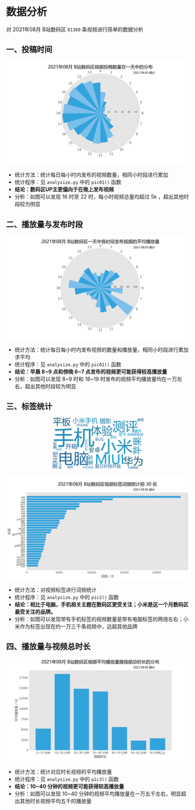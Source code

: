 # 数据分析

对 2021年08月 B站数码区 `81380` 条视频进行简单的数据分析

## 一、投稿时间

![pic0](analysize/pic0.png)

- 统计方法：统计每日每小时内发布的视频数量，相同小时段进行累加
- 统计程序：见 `analysize.py` 中的 `pic01()` 函数
- **结论：数码区UP主更偏向于在晚上发布视频**
- 分析：如图可以发现 16 时至 22 时，每小时视频总量均超过 5k ，超出其他时段较为明显

## 二、播放量与发布时段

![pic1](analysize/pic1.png)

- 统计方法：统计每日每小时内发布视频的数量和播放量，相同小时段进行累加求平均
- 统计程序：见 `analysize.py` 中的 `pic01()` 函数
- **结论：早晨 8~9 点和傍晚 6~7 点发布的视频更可能获得较高播放量**
- 分析：如图可以发现 8~9 时和 18~19 时发布的视频平均播放量均在一万左右，超出其他时段较为明显

## 三、标签统计

<p align="center"><img src="analysize/pic2-1.png" alt="pic2-1" width = "50%"/></p>

![pic2](analysize/pic2-0.png)

- 统计方法：对视频标签进行词频统计
- 统计程序：见 `analysize.py` 中的 `pic2()` 函数
- **结论：相比于电脑，手机相关主题在数码区更受关注；小米是这一个月数码区最受关注的品牌。**
- 分析：如图可以发现带有手机标签的视频数量是带有电脑标签的两倍左右；小米作为标签出现在约一万三千条视频中，远超其他品牌

## 四、播放量与视频总时长

![pic3](analysize/pic3.png)

- 统计方法：统计对应时长视频的平均播放量
- 统计程序：见 `analysize.py` 中的 `pic3()` 函数
- **结论：10~40 分钟的视频更可能获得较高播放量**
- 分析：如图可以发现 10~40 分钟的视频平均播放量在一万五千左右，明显超出其他时长视频平均五千的播放量
